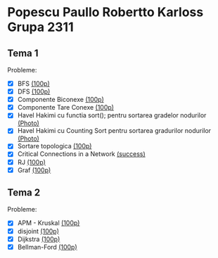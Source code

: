 # Popescu Paullo Robertto Karloss Grupa 2311

## Tema 1 
Probleme: 
- [x] BFS [(100p)](https://infoarena.ro/job_detail/2797664?action=view-source)
- [x] DFS [(100p)](https://infoarena.ro/job_detail/2797669?action=view-source)
- [x] Componente Biconexe [(100p)](https://infoarena.ro/job_detail/2797675?action=view-source)
- [x] Componente Tare Conexe [(100p)](https://infoarena.ro/job_detail/2797676?action=view-source)
- [x] Havel Hakimi cu functia sort(); pentru sortarea gradelor nodurilor [(Photo)](https://imgur.com/noJMXa9)
- [x] Havel Hakimi cu Counting Sort pentru sortarea gradurilor nodurilor [(Photo)](https://imgur.com/noJMXa9)
- [x] Sortare topologica [(100p)](https://infoarena.ro/job_detail/2797552?action=view-source)
- [x] Critical Connections in a Network [(success)](https://leetcode.com/problems/critical-connections-in-a-network/)
- [x] RJ [(100p)](https://www.infoarena.ro/job_detail/2799509)
- [x] Graf [(100p)](https://www.infoarena.ro/job_detail/2800679)

## Tema 2
Probleme:
- [x] APM - Kruskal [(100p)](https://infoarena.ro/job_detail/2807085?action=view-source)
- [x] disjoint [(100p)](https://infoarena.ro/job_detail/2807108?action=view-source)
- [x] Dijkstra [(100p)](https://infoarena.ro/job_detail/2807148?action=view-source)
- [x] Bellman-Ford [(100p)](https://infoarena.ro/job_detail/2807149?action=view-source)